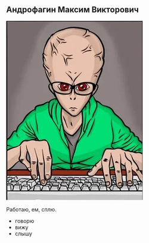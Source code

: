 ## Андрофагин Максим Викторович

!["Foto"](https://github.com/Komakc/resume/blob/master/img/foto.jpeg "Foto")

Работаю, ем, сплю.

* говорю
* вижу
* слышу

